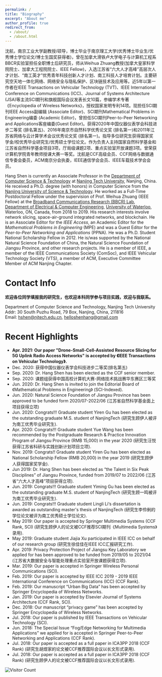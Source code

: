 ```yaml
---
permalink: /
title: "Biography"
excerpt: "About me"
author_profile: true
redirect_from: 
  - /about/
  - /about.html
---
```


沈航，南京工业大学副教授/硕导，博士毕业于南京理工大学(优秀博士毕业生/优秀博士学位论文/博士生国奖获得者)，曾在加拿大滑铁卢大学电子与计算机工程系BBCR实验室担任全职博士后研究员，师从Weihua Zhuang教授(加拿大皇家科学院院士、加拿大工程院院士、IEEE Fellow)，入选江苏省“六大人才高峰”高层次人才计划、“南工英才”优秀青年科技创新人才计划、南工科技人才培育计划。主要研究空天地一体化网络、网络安全与隐私保护、区块链技术及应用等。近5年以第一作者在IEEE Transactions on Vehicular Technology (TVT)、IEEE International Conference on Communications (ICC)、Journal of Systems Architecture (JSA)等主流SCI期刊和旗舰国际会议发表长文10篇，参编学术专著《Encyclopedia of Wireless Networks》，授权国家发明专利14项。现担任SCI期刊IEEE Access副编辑 (Associate Editor)、SCI期刊Mathematical Problems in Engineering编委 (Academic Editor)，曾担任SCI期刊Peer-to-Peer Networking and Applications客座编委(Guest Editor)。获得2020年中国仪器仪表学会科技进步二等奖 (排名第五)、2016年南京市自然科学优秀论文奖 (排名第一)和2011年江苏省网络与云计算学术会议优秀论文奖 (排名第一)。指导多位研究生获得国家奖学金/校优秀毕业研究生/优秀硕士学位论文。作为负责人主持国家自然科学基金和江苏省自然科学基金项目3项，厅局级课题2项、重点实验室开放课题3项。曾荣获计算机学院青年教师授课大赛一等奖。沈航是CCF高级会员、CCF网络与数据通信专委会委员，ACM南京分会执委，IEEE通信学会会员、IEEE车载技术学会会员。  

Hang Shen is currently an Associate Professor in the [Department of Computer Science & Technology](http://cise.njtech.edu.cn/) at [Nanjing Tech University](http://www.njtech.edu.cn/), Nanjing, China. He received a Ph.D. degree (with honors) in Computer Science from the [Nanjing University of Science & Technology](http://www.njust.edu.cn/). He worked as a Full-Time Postdoctoral Fellow under the supervision of Prof. Weihua Zhuang (IEEE Fellow) at the [Broadband Communications Research (BBCR) Lab](https://uwaterloo.ca/broadband-communications-research-lab/), [Department of Electrical & Computer Engineering](https://ece.uwaterloo.ca/Home/), [University of Waterloo](https://uwaterloo.ca/), Waterloo, ON, Canada, from 2018 to 2019. His research interests involve network slicing, space-air-ground integrated networks, and blockchain. He is an Associate Editor for the *IEEE Access*, an Academic Editor for the *Mathematical Problems in Engineering* (MPE) and was a Guest Editor for the *Peer-to-Peer Networking and Applications* (PPNA). He was a Ph.D. Student National Scholarship Fellow in 2012. He is/was supported by the National Natural Science Foundation of China, the Natural Science Foundation of Jiangsu Province, and other research projects. He is a member of IEEE, a member of the IEEE Communications Society (ComSoc), and IEEE Vehicular Technology Society (VTS), a member of ACM, Executive Committee Member of ACM Nanjing Chapter.

Contact Info
======
**欢迎各位同学填报我的研究生，也欢迎本科同学参与项目实践，欢迎与我联系。**

Department of Computer Science and Technology, Nanjing Tech University<br/>
Addr: 30 South Puzhu Road, 79 Box, Nanjing, China, 211816 <br/>
Email: hshen@njtech.edu.cn, helloshenhang@gmail.com

Recent Highlights
======
- **Apr.  2021: Our paper "Drone-Small-Cell-Assisted Resource Slicing for 5G Uplink Radio Access Networks" is accepted by 《IEEE Transactions on Vehicular Technology》.**
- Dec. 2020:  获得中国仪器仪表学会科技进步二等奖(排名第五)
- Sep. 2020: Dr. Hang Shen has been elected as the CCF senior member.
- Sep. 2020: 课题组获得中国高校计算机大赛-网络技术挑战赛华东赛区三等奖
- Jun. 2020: Dr. Hang Shen is invited to join the Editorial Board of 《Mathematical Problems in Engineering》 (SCI-Indexed).
- Jun. 2020: Natural Science Foundation of Jiangsu Province has been approved to be funded form 2020/07-2022/06 (江苏省自然科学基金面上项目获得立项)
- Jun. 2020: Congrats!!! Graduate student Yiren Gu has been elected as the outstanding graduate M.S. student of NanjingTech  (研究生顾伊人被评为南工优秀毕业研究生). 
- Apr. 2020: Congrats!!! Graduate student Yue Wang has been recommended by the Postgraduate Research & Practice Innovation Program of Jiangsu Province (RMB 15,000) in the year 2020 (研究生汪悦获得江苏省科研与实践创新计划项目立项).
- Nov. 2019: Congrats!! Graduate student Yiren Gu has been elected as National Scholarship Fellow (RMB 20,000) in the year 2019 (研究生顾伊人获得国家奖学金).
- Jun 2019: Dr. Hang Shen has been elected as “the Talent in Six Peak Disciplines” of Jiangsu Province, funded from 2019/07 to 2022/06 (江苏省“六大人才高峰”项目获得立项).  
- Jun. 2019: Congrats!!! Graduate student Yiming Gu has been elected as the outstanding graduate M.S. student of NanjingTech  (研究生顾一鸣被评为南工优秀毕业研究生). 
- Jun. 2019: Congrats!!! Graduate student Lingli Li‘s dissertation is awarded as outstanding master's thesis of NanjingTech  (研究生李伶俐的学位论文被评为南工优秀硕士学位论文). 
- May 2019: Our paper is accepted by Springer Multimedia Systems (CCF Rank, SCI) (研究生顾伊人的论文被CCF推荐SCI期刊《Multimedia Systems》录用).
- May 2019: Graduate student Jiajia Xu participated in IEEE ICC on behalf of our research group (研究生徐佳佳在IEEE ICC汇报研究工作).
- Apr. 2019: Privacy Protection Project of Jiangsu Key Laboratory we applied for has been approved to be funded from 2019/05 to 2021/04 (江苏省大数据安全与智能处理重点实验室开放课题获得立项).
- Mar. 2019: Our paper is accepted in Springer Wireless Personal Communications (SCI).
- Feb. 2019: Our paper is accepted by  IEEE ICC 2019 - 2019 IEEE International Conference on Communications (ICC) (CCF Rank).
- Feb. 2019: Our manuscript “Urban Big Data” has been accepted by Springer Encyclopedia of Wireless Networks.
- Jan. 2019: Our paper is accepted by Elsevier Journal of Systems Architecture (CCF Rank, SCI).
- Dec. 2018: Our manuscript “privacy game” has been accepted by Springer Encyclopedia of Wireless Networks.
- Jul. 2018: Our paper  is published by IEEE Transactions on Vehicular Technology (SCI).
- Jun. 2018: The Special Issue “Fog/Edge Networking for Multimedia Applications” we applied for is accepted in Springer Peer-to-Peer Networking and Applications (CCF Rank).
- Jul. 2018: Our paper is accepted as a full paper in ICA3PP 2018 (CCF Rank) (研究生胡煜家的论文被CCF推荐国际会议以长文形式录用). 
- Jul. 2018: Our paper is accepted as a full paper in ICA3PP 2018 (CCF Rank) (研究生顾伊人的论文被CCF推荐国际会议以长文形式录用). 


![Visitor Count](https://profile-counter.glitch.me/shen-hang/count.svg)